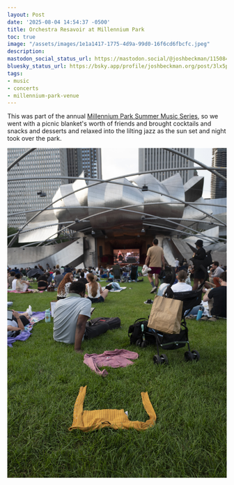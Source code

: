 ```yaml
---
layout: Post
date: '2025-08-04 14:54:37 -0500'
title: Orchestra Resavoir at Millennium Park
toc: true
image: "/assets/images/1e1a1417-1775-4d9a-99d0-16f6cd6fbcfc.jpeg"
description:
mastodon_social_status_url: https://mastodon.social/@joshbeckman/115084243342388873
bluesky_status_url: https://bsky.app/profile/joshbeckman.org/post/3lx5pizavdo2p
tags:
- music
- concerts
- millennium-park-venue
---
```



This was part of the annual [Millennium Park Summer Music Series](https://www.choosechicago.com/articles/festivals-special-events/millennium-park-summer-music-series/), so we went with a picnic blanket's worth of friends and brought cocktails and snacks and desserts and relaxed into the lilting jazz as the sun set and night took over the park.

![clothes on the lawn at the concert](/assets/images/1e1a1417-1775-4d9a-99d0-16f6cd6fbcfc.jpeg)
